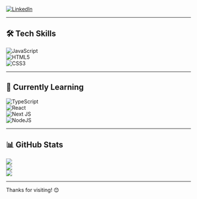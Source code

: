 [![LinkedIn](https://img.shields.io/badge/LinkedIn-%230077B5.svg?logo=linkedin&logoColor=white)](https://linkedin.com/in/sajad-soornisofla-88674a25a)  

---

## 🛠️ Tech Skills  
![JavaScript](https://img.shields.io/badge/javascript-%23323330.svg?style=for-the-badge&logo=javascript&logoColor=%23F7DF1E)  
![HTML5](https://img.shields.io/badge/html5-%23E34F26.svg?style=for-the-badge&logo=html5&logoColor=white)  
![CSS3](https://img.shields.io/badge/css3-%231572B6.svg?style=for-the-badge&logo=css3&logoColor=white)  

---

## 🚀 Currently Learning  
![TypeScript](https://img.shields.io/badge/typescript-%23007ACC.svg?style=for-the-badge&logo=typescript&logoColor=white)  
![React](https://img.shields.io/badge/react-%2320232a.svg?style=for-the-badge&logo=react&logoColor=%2361DAFB)  
![Next JS](https://img.shields.io/badge/Next-black?style=for-the-badge&logo=next.js&logoColor=white)  
![NodeJS](https://img.shields.io/badge/node.js-6DA55F?style=for-the-badge&logo=node.js&logoColor=white)  

---

## 📊 GitHub Stats  
![](https://github-readme-stats.vercel.app/api?username=sajadsoorni&theme=catppuccin_mocha&hide_border=false&include_all_commits=false&count_private=false)  
![](https://github-readme-streak-stats.herokuapp.com/?user=sajadsoorni&theme=catppuccin_mocha&hide_border=false)  
![](https://github-readme-stats.vercel.app/api/top-langs/?username=sajadsoorni&theme=catppuccin_mocha&hide_border=false&include_all_commits=false&count_private=false&layout=compact)  

---

Thanks for visiting! 😊
